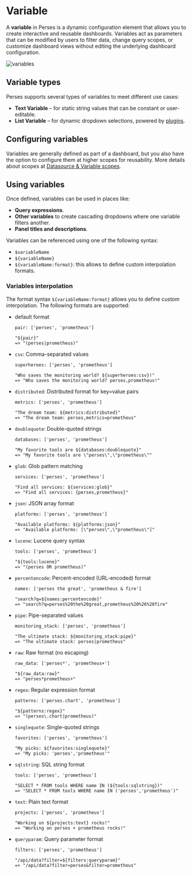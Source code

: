 # Variable

A **variable** in Perses is a dynamic configuration element that allows you to create interactive and reusable dashboards. Variables act as parameters that can be modified by users to filter data, change query scopes, or customize dashboard views without editing the underlying dashboard configuration.

![variables](https://github.com/user-attachments/assets/62d5d94b-7ceb-4bfc-ad38-a577a724b419)

## Variable types

Perses supports several types of variables to meet different use cases:

- **Text Variable** – for static string values that can be constant or user-editable.
- **List Variable** – for dynamic dropdown selections, powered by [plugins](./plugin.md).

## Configuring variables

Variables are generally defined as part of a dashboard, but you also have the option to configure them at higher scopes for reusability. More details about scopes at [Datasource & Variable scopes](./datasource-and-variable-scopes.md).

## Using variables

Once defined, variables can be used in places like:

- **Query expressions**.
- **Other variables** to create cascading dropdowns where one variable filters another.
- **Panel titles and descriptions**.

Variables can be referenced using one of the following syntax:
- `$variableName`
- `${variableName}`
- `${variableName:format}`: this allows to define custom interpolation formats.

### Variables interpolation

The format syntax `${variableName:format}` allows you to define custom interpolation. The following formats are supported:

- default format

  ```
  pair: ['perses', 'prometheus']

  "${pair}"
  => "(perses|prometheus)"
  ```

- `csv`: Comma-separated values

  ```
  superheroes: ['perses', 'prometheus']

  "Who saves the monitoring world? ${superheroes:csv}!"
  => "Who saves the monitoring world? perses,prometheus!"
  ```

- `distributed`: Distributed format for key=value pairs

  ```
  metrics: ['perses', 'prometheus']

  "The dream team: ${metrics:distributed}"
  => "The dream team: perses,metrics=prometheus"
  ```

- `doublequote`: Double-quoted strings

  ```
  databases: ['perses', 'prometheus']

  "My favorite tools are ${databases:doublequote}"
  => "My favorite tools are \"perses\",\"prometheus\""
  ```

- `glob`: Glob pattern matching

  ```
  services: ['perses', 'prometheus']

  "Find all services: ${services:glob}"
  => "Find all services: {perses,prometheus}"
  ```

- `json`: JSON array format

  ```
  platforms: ['perses', 'prometheus']

  "Available platforms: ${platforms:json}"
  => "Available platforms: [\"perses\",\"prometheus\"]"
  ```

- `lucene`: Lucene query syntax

  ```
  tools: ['perses', 'prometheus']

  "${tools:lucene}"
  => "(perses OR prometheus)"
  ```

- `percentencode`: Percent-encoded (URL-encoded) format

  ```
  names: ['perses the great', 'prometheus & fire']

  "search?q=${names:percentencode}"
  => "search?q=perses%20the%20great,prometheus%20%26%20fire"
  ```

- `pipe`: Pipe-separated values

  ```
  monitoring_stack: ['perses', 'prometheus']

  "The ultimate stack: ${monitoring_stack:pipe}"
  => "The ultimate stack: perses|prometheus"
  ```

- `raw`: Raw format (no escaping)

  ```
  raw_data: ['perses*', 'prometheus+']

  "${raw_data:raw}"
  => "perses*prometheus+"
  ```

- `regex`: Regular expression format

  ```
  patterns: ['perses.chart', 'prometheus']

  "${patterns:regex}"
  => "(perses\.chart|prometheus)"
  ```

- `singlequote`: Single-quoted strings

  ```
  favorites: ['perses', 'prometheus']

  "My picks: ${favorites:singlequote}"
  => "My picks: 'perses','prometheus'"
  ```

- `sqlstring`: SQL string format

  ```
  tools: ['perses', 'prometheus']

  "SELECT * FROM tools WHERE name IN (${tools:sqlstring})"
  => "SELECT * FROM tools WHERE name IN ('perses','prometheus')"
  ```

- `text`: Plain text format

  ```
  projects: ['perses', 'prometheus']

  "Working on ${projects:text} rocks!"
  => "Working on perses + prometheus rocks!"
  ```

- `queryparam`: Query parameter format

  ```
  filters: ['perses', 'prometheus']

  "/api/data?filter=${filters:queryparam}"
  => "/api/data?filter=perses&filter=prometheus"
  ```
